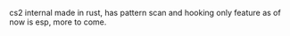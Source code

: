 cs2 internal made in rust, has pattern scan and hooking
only feature as of now is esp, more to come.

